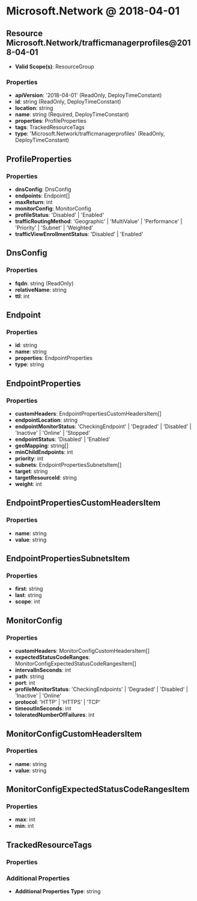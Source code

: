 # Microsoft.Network @ 2018-04-01

## Resource Microsoft.Network/trafficmanagerprofiles@2018-04-01
* **Valid Scope(s)**: ResourceGroup
### Properties
* **apiVersion**: '2018-04-01' (ReadOnly, DeployTimeConstant)
* **id**: string (ReadOnly, DeployTimeConstant)
* **location**: string
* **name**: string (Required, DeployTimeConstant)
* **properties**: ProfileProperties
* **tags**: TrackedResourceTags
* **type**: 'Microsoft.Network/trafficmanagerprofiles' (ReadOnly, DeployTimeConstant)

## ProfileProperties
### Properties
* **dnsConfig**: DnsConfig
* **endpoints**: Endpoint[]
* **maxReturn**: int
* **monitorConfig**: MonitorConfig
* **profileStatus**: 'Disabled' | 'Enabled'
* **trafficRoutingMethod**: 'Geographic' | 'MultiValue' | 'Performance' | 'Priority' | 'Subnet' | 'Weighted'
* **trafficViewEnrollmentStatus**: 'Disabled' | 'Enabled'

## DnsConfig
### Properties
* **fqdn**: string (ReadOnly)
* **relativeName**: string
* **ttl**: int

## Endpoint
### Properties
* **id**: string
* **name**: string
* **properties**: EndpointProperties
* **type**: string

## EndpointProperties
### Properties
* **customHeaders**: EndpointPropertiesCustomHeadersItem[]
* **endpointLocation**: string
* **endpointMonitorStatus**: 'CheckingEndpoint' | 'Degraded' | 'Disabled' | 'Inactive' | 'Online' | 'Stopped'
* **endpointStatus**: 'Disabled' | 'Enabled'
* **geoMapping**: string[]
* **minChildEndpoints**: int
* **priority**: int
* **subnets**: EndpointPropertiesSubnetsItem[]
* **target**: string
* **targetResourceId**: string
* **weight**: int

## EndpointPropertiesCustomHeadersItem
### Properties
* **name**: string
* **value**: string

## EndpointPropertiesSubnetsItem
### Properties
* **first**: string
* **last**: string
* **scope**: int

## MonitorConfig
### Properties
* **customHeaders**: MonitorConfigCustomHeadersItem[]
* **expectedStatusCodeRanges**: MonitorConfigExpectedStatusCodeRangesItem[]
* **intervalInSeconds**: int
* **path**: string
* **port**: int
* **profileMonitorStatus**: 'CheckingEndpoints' | 'Degraded' | 'Disabled' | 'Inactive' | 'Online'
* **protocol**: 'HTTP' | 'HTTPS' | 'TCP'
* **timeoutInSeconds**: int
* **toleratedNumberOfFailures**: int

## MonitorConfigCustomHeadersItem
### Properties
* **name**: string
* **value**: string

## MonitorConfigExpectedStatusCodeRangesItem
### Properties
* **max**: int
* **min**: int

## TrackedResourceTags
### Properties
### Additional Properties
* **Additional Properties Type**: string

